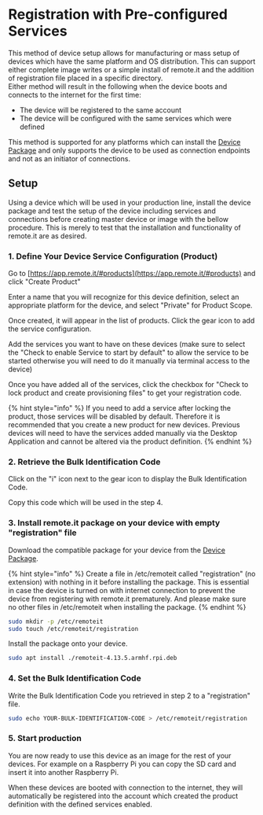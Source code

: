 # Registration with Pre-configured Services

This method of device setup allows for manufacturing or mass setup of devices which have the same platform and OS distribution. This can support either complete image writes or a simple install of remote.it and the addition of registration file placed in a specific directory.\
Either method will result in the following when the device boots and connects to the internet for the first time:

* The device will be registered to the same account
* The device will be configured with the same services which were defined

This method is supported for any platforms which can install the [Device Package](../software/device-package/installation.md#supported-platforms) and only supports the device to be used as connection endpoints and not as an initiator of connections.

## Setup

Using a device which will be used in your production line, install the device package and test the setup of the device including services and connections before creating master device or image with the bellow procedure. This is merely to test that the installation and functionality of remote.it are as desired.&#x20;

### 1. Define Your Device Service Configuration (Product)

Go to [https://app.remote.it/#products](https://app.remote.it/#products) and click "Create Product"

Enter a name that you will recognize for this device definition, select an appropriate platform for the device, and select "Private" for Product Scope.

Once created, it will appear in the list of products. Click the gear icon to add the service configuration.

Add the services you want to have on these devices (make sure to select the "Check to enable Service to start by default" to allow the service to be started otherwise you will need to do it manually via terminal access to the device)

Once you have added all of the services, click the checkbox for "Check to lock product and create provisioning files" to get your registration code.

{% hint style="info" %}
If you need to add a service after locking the product, those services will be disabled by default. Therefore it is recommended that you create a new product for new devices. Previous devices will need to have the services added manually via the Desktop Application and cannot be altered via the product definition.
{% endhint %}

### 2. Retrieve the Bulk Identification Code

Click on the "i" icon next to the gear icon to display the Bulk Identification Code.&#x20;

Copy this code which will be used in the step 4.

### 3. Install remote.it package on your device with empty "registration" file

Download the compatible package for your device from the [Device Package](../software/device-package/installation.md#supported-platforms).

{% hint style="info" %}
Create a file in /etc/remoteit called "registration" (no extension) with nothing in it before installing the package. This is essential in case the device is turned on with internet connection to prevent the device from registering with remote.it prematurely. And please make sure no other files in /etc/remoteit when installing the package.
{% endhint %}

```bash
sudo mkdir -p /etc/remoteit
sudo touch /etc/remoteit/registration 
```

Install the package onto your device.

```bash
sudo apt install ./remoteit-4.13.5.armhf.rpi.deb
```

### 4. Set the Bulk Identification Code

Write the Bulk Identification Code you retrieved in step 2 to a "registration" file.

```bash
sudo echo YOUR-BULK-IDENTIFICATION-CODE > /etc/remoteit/registration
```

### 5. Start production

You are now ready to use this device as an image for the rest of your devices. For example on a Raspberry Pi you can copy the SD card and insert it into another Raspberry Pi.

When these devices are booted with connection to the internet, they will automatically be registered into the account which created the product definition with the defined services enabled.

&#x20;







####



